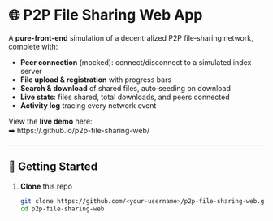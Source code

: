 # 🌐 P2P File Sharing Web App

A **pure‑front‑end** simulation of a decentralized P2P file‑sharing network, complete with:
- **Peer connection** (mocked): connect/disconnect to a simulated index server  
- **File upload & registration** with progress bars  
- **Search & download** of shared files, auto‑seeding on download  
- **Live stats**: files shared, total downloads, and peers connected  
- **Activity log** tracing every network event  

View the **live demo** here:  
➡️ https://<hmak27230>.github.io/p2p-file-sharing-web/  

---

## 🔧 Getting Started

1. **Clone** this repo  
   ```bash
   git clone https://github.com/<your‑username>/p2p-file-sharing-web.git
   cd p2p-file-sharing-web
